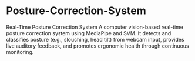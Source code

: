 # Posture-Correction-System
Real-Time Posture Correction System A computer vision-based real-time posture correction system using MediaPipe and SVM. It detects and classifies posture (e.g., slouching, head tilt) from webcam input, provides live auditory feedback, and promotes ergonomic health through continuous monitoring.
